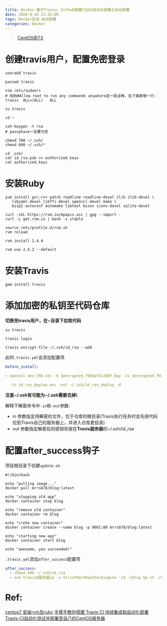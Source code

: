 ```yaml
---
title: Docker-基于Travis、Github搭建CI&CD自动化部署之自动部署
date: 2020-8-10 22:32:00
tags: Docker实战 自动部署
categories: Docker
---
```


> CentOS@7.5

# 创建travis用户，配置免密登录

```shell script
useradd travis

passwd travis

vim /etc/sudoers
# 找到#Allow root to run any commands anywhere这一段注释，在下面新增一行：
travis  ALL=(ALL)   ALL

su travis

cd ~

ssh-keygen -t rsa
# passphase一定要为空

chmod 700 ~/.ssh/
chmod 600 ~/.ssh/*

cd .ssh/
cat id_rsa.pub >> authorized_keys
cat authorized_keys
```

# 安装Ruby

```shell script
yum install gcc-c++ patch readline readline-devel zlib zlib-devel \
   libyaml-devel libffi-devel openssl-devel make \
   bzip2 autoconf automake libtool bison iconv-devel sqlite-devel

curl -sSL https://rvm.io/mpapis.asc | gpg --import -
curl -L get.rvm.io | bash -s stable

source /etc/profile.d/rvm.sh
rvm reload

rvm install 2.4.4

rvm use 2.4.2 --default
```

# 安装Travis

```shell script
gem install travis
```

# 添加加密的私钥至代码仓库

**切换至travis用户，在~目录下拉取代码**

```shell script
su travis

travis login

travis encrypt-file ~/.ssh/id_rsa --add
```

此时`.travis.yml`会添加配置项

```yaml
before_install:

- openssl aes-256-cbc -K $encrypted_f91baf41390f_key -iv $encrypted_f91baf41390f_iv

  -in id_ras_deploy.enc -out ~/.ssh/id_ras_deploy -d
```

**注意~/.ssh有可能为~\/.ssh需要去掉\\**

解释下解密命令中`-in`和`-out`参数:

- in 参数指定待解密的文件，位于仓库的根目录(Travis执行任务时会先把代码拉到Travis自己的服务器上，并进入仓库更目录)
- out 参数指定解密后的密钥存放在**Travis服务器**的~/.ssh/id_rsa

# 配置after_success钩子

项目根目录下创建`update.sh`

```shell script
#!/bin/bash

echo "pulling image..."
docker pull mrrs878/blog:latest

echo "stopping old app"
docker container stop blog

echo "remove old container"
docker container rm blog

echo "crete new container"
docker container create --name blog -p 8081:80 mrrs878/blog:latest

echo "starting new app"
docker container start blog

echo "awesome, you succeeded!"
```

`.travis.yml`添加`after_success`配置项

```yaml
after_success:
  - chmod 600 ~/.ssh/id_rsa
  - ssh travis@服务器ip -o StrictHostKeyChecking=no 'cd ~/blog && sh ./update.sh'
```

# Ref:

[centos7 安装rvm及ruby](https://blog.csdn.net/zzzcl112/article/details/80531792)
[手摸手教你搭建 Travis CI 持续集成和自动化部署](https://segmentfault.com/a/1190000018687703)
[Travis-CI自动化测试并部署至自己的CentOS服务器](https://blog.csdn.net/weixin_34088838/article/details/91367043)
